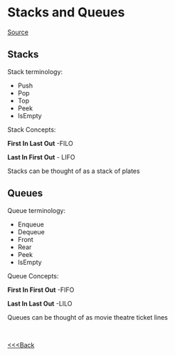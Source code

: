 # Stacks and Queues

[Source](https://codefellows.github.io/common_curriculum/data_structures_and_algorithms/Code_401/class-10/resources/stacks_and_queues.html)

## Stacks

Stack terminology:

- Push
- Pop
- Top
- Peek
- IsEmpty

Stack Concepts:

**First In Last Out** -FILO

**Last In First Out** - LIFO

Stacks can be thought of as a stack of plates

## Queues

Queue terminology:

- Enqueue
- Dequeue
- Front
- Rear
- Peek
- IsEmpty

Queue Concepts:

**First In First Out** -FIFO

**Last In Last Out** -LILO

Queues can be thought of as movie theatre ticket lines

<br>

[<<<Back](README.md)
